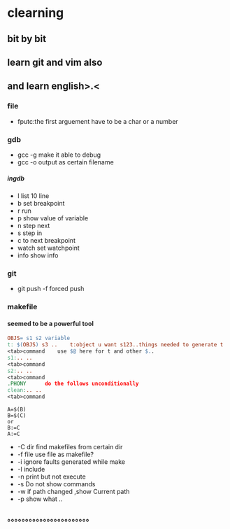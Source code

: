 # clearning 
## bit by bit
## learn git and vim also
## and learn english>.<
### file
* fputc:the first arguement have to be a char or a number
### gdb 
* gcc -g make it able to debug
* gcc -o output as certain filename
##### ingdb
* l	list 10 line
* b	set breakpoint
* r	run
* p	show value of variable
* n	step next
* s	step in
* c	to next breakpoint
* watch set watchpoint
* info show info
### git 
* git push -f forced push
### makefile
#### seemed to be a powerful tool
``` makefile
OBJS= s1 s2	variable
t: $(OBJS) s3 ..	t:object u want s123..things needed to generate t	 command :how to
<tab>command	use $@ here for t and other $..
s1:.. ..
<tab>command
s2:.. ..
<tab>command
.PHONY		do the follows unconditionally	
clean:.. ..
<tab>command
```
```
A=$(B)
B=$(C)
or 
B:=C
A:=C
```
* -C dir	 find makefiles from certain dir
* -f file	 use file as makefile?
* -i		 ignore faults generated while make
* -I		 include
* -n		 print but not execute
* -s 		 Do not show commands
* -w		 if path changed ,show Current path
* -p		 show what ..
### 。。。。。。。。。。。。。。。。。。。。。。。
